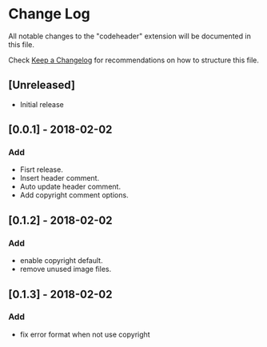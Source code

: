 # Change Log
All notable changes to the "codeheader" extension will be documented in this file.

Check [Keep a Changelog](http://keepachangelog.com/) for recommendations on how to structure this file.

## [Unreleased]
- Initial release

## [0.0.1] - 2018-02-02
### Add
- Fisrt release.
- Insert header comment.
- Auto update header comment.
- Add copyright comment options.

## [0.1.2] - 2018-02-02
### Add
- enable copyright default.
- remove unused image files.

## [0.1.3] - 2018-02-02
### Add
- fix error format when not use copyright